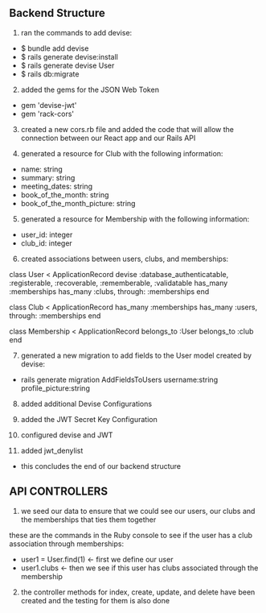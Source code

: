 ## Backend Structure
1. ran the commands to add devise: 
  - $ bundle add devise
  - $ rails generate devise:install
  - $ rails generate devise User
  - $ rails db:migrate

2. added the gems for the JSON Web Token 
  - gem 'devise-jwt'
  - gem 'rack-cors'

3. created a new cors.rb file and added the code that will allow the connection between our React app and our Rails API

4. generated a resource for Club with the following information:
  - name: string
  - summary: string
  - meeting_dates: string
  - book_of_the_month: string
  - book_of_the_month_picture: string

5. generated a resource for Membership with the following information:
  - user_id: integer 
  - club_id: integer

6. created associations between users, clubs, and memberships:
  
  class User < ApplicationRecord
  devise :database_authenticatable, :registerable,
         :recoverable, :rememberable, :validatable
  has_many :memberships
  has_many :clubs, through: :memberships
  end

  class Club < ApplicationRecord
    has_many :memberships
    has_many :users, through: :memberships
  end

  class Membership < ApplicationRecord
    belongs_to :User
    belongs_to :club
  end

7. generated a new migration to add fields to the User model created by devise:
  - rails generate migration AddFieldsToUsers username:string profile_picture:string

8. added additional Devise Configurations

9. added the JWT Secret Key Configuration

10. configured devise and JWT

11. added jwt_denylist

- this concludes the end of our backend structure

## API CONTROLLERS

1. we seed our data to ensure that we could see our users, our clubs and the memberships that ties them together

these are the commands in the Ruby console to see if the user has a club association through memberships:
  - user1 = User.find(1) <- first we define our user 
  - user1.clubs <- then we see if this user has clubs associated through the membership 

2. the controller methods for index, create, update, and delete have been created and the testing for them is also done 


